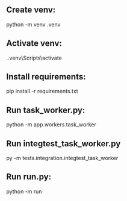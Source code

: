 ## Create venv:
python -m venv .venv
## Activate venv:
.\.venv\Scripts\activate
## Install requirements:
pip install -r requirements.txt
## Run task_worker.py:
python -m app.workers.task_worker
## Run integtest_task_worker.py
py -m tests.integration.integtest_task_worker
## Run run.py:
python -m run